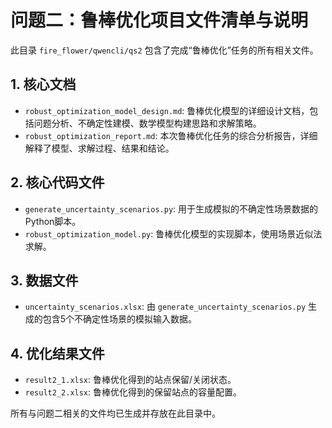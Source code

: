 # 问题二：鲁棒优化项目文件清单与说明

此目录 `fire_flower/qwencli/qs2` 包含了完成“鲁棒优化”任务的所有相关文件。

## 1. 核心文档

-   `robust_optimization_model_design.md`: 鲁棒优化模型的详细设计文档，包括问题分析、不确定性建模、数学模型构建思路和求解策略。
-   `robust_optimization_report.md`: 本次鲁棒优化任务的综合分析报告，详细解释了模型、求解过程、结果和结论。

## 2. 核心代码文件

-   `generate_uncertainty_scenarios.py`: 用于生成模拟的不确定性场景数据的Python脚本。
-   `robust_optimization_model.py`: 鲁棒优化模型的实现脚本，使用场景近似法求解。

## 3. 数据文件

-   `uncertainty_scenarios.xlsx`: 由 `generate_uncertainty_scenarios.py` 生成的包含5个不确定性场景的模拟输入数据。

## 4. 优化结果文件

-   `result2_1.xlsx`: 鲁棒优化得到的站点保留/关闭状态。
-   `result2_2.xlsx`: 鲁棒优化得到的保留站点的容量配置。

所有与问题二相关的文件均已生成并存放在此目录中。
